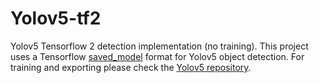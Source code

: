 # Yolov5-tf2
Yolov5 Tensorflow 2 detection implementation (no training). This project uses a Tensorflow [saved_model](https://www.tensorflow.org/guide/saved_model) format for Yolov5 object detection. For training and exporting please check the [Yolov5 repository](https://github.com/ultralytics/yolov5). 
